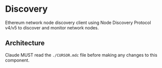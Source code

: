 # Discovery

Ethereum network node discovery client using Node Discovery Protocol v4/v5 to discover and monitor network nodes.

## Architecture  
Claude MUST read the `./CURSOR.mdc` file before making any changes to this component.